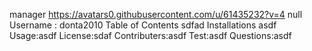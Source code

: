 
  
  manager
  https://avatars0.githubusercontent.com/u/61435232?v=4
  null
 Username : donta2010
 Table of Contents
 sdfad
 Installations
 asdf
 Usage:asdf
 License:sdaf
 Contributers:asdf
 Test:asdf
 Questions:asdf

